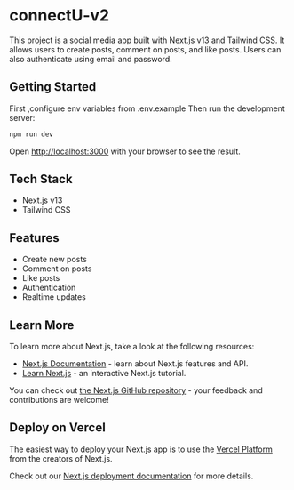 # connectU-v2

This project is a social media app built with Next.js v13 and Tailwind CSS. It allows users to create posts, comment on posts, and like posts. Users can also authenticate using email and password.



## Getting Started

First ,configure env variables from .env.example
Then run the development server:

```bash
npm run dev

```

Open [http://localhost:3000](http://localhost:3000) with your browser to see the result.

## Tech Stack

- Next.js v13
- Tailwind CSS

## Features

- Create new posts
- Comment on posts
- Like posts
- Authentication
- Realtime updates 



## Learn More

To learn more about Next.js, take a look at the following resources:

- [Next.js Documentation](https://nextjs.org/docs) - learn about Next.js features and API.
- [Learn Next.js](https://nextjs.org/learn) - an interactive Next.js tutorial.

You can check out [the Next.js GitHub repository](https://github.com/vercel/next.js/) - your feedback and contributions are welcome!

## Deploy on Vercel

The easiest way to deploy your Next.js app is to use the [Vercel Platform](https://vercel.com/new?utm_medium=default-template&filter=next.js&utm_source=create-next-app&utm_campaign=create-next-app-readme) from the creators of Next.js.

Check out our [Next.js deployment documentation](https://nextjs.org/docs/deployment) for more details.

